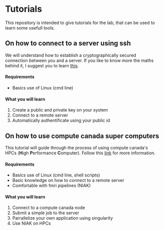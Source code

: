# Tutorials
This repository is intended to give tutorials for the lab, that can be used to learn some usefull tools.

## On how to connect to a server using ssh
We will understand how to establish a cryptographically secured connection between you and a server.
If you like to know more the maths behind it, I suggest you to learn [this](https://nrich.maths.org/2200).

#### Requirements
- Basics use of Linux (cmd line)

#### What you will learn
1. Create a public and private key on your system
2. Connect to a remote server
2. Automatically authentificate using your public id

## On how to use compute canada super computers
This tutorial will guide through the process of using compute canada's HPCs (**H**igh **P**erformance **C**omputer).
Follow this [link](https://docs.computecanada.ca/wiki/Getting_Started) for more information.

#### Requirements
- Basics use of Linux (cmd line, shell scripts)
- Basic knowledge on how to connect to a remote server
- Comfortable with fmri pipelines (NIAK)

#### What you will learn
1. Connect to a compute canada node
2. Submit a simple job to the server
3. Parrallelize your own application using singularity
4. Use NIAK on HPCs
